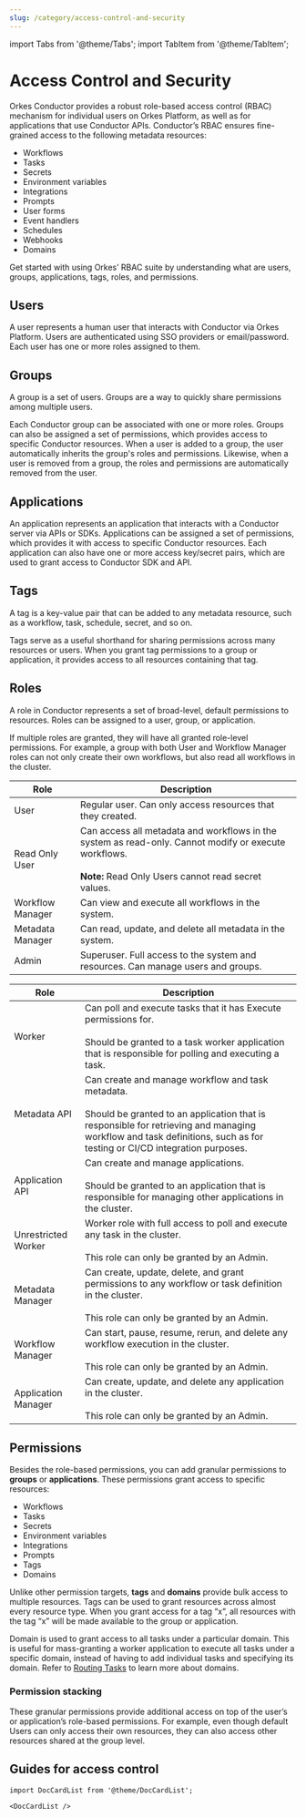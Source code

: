 ```yaml
---
slug: /category/access-control-and-security
---
```

import Tabs from '@theme/Tabs';
import TabItem from '@theme/TabItem';


# Access Control and Security

Orkes Conductor provides a robust role-based access control (RBAC) mechanism for individual users on Orkes Platform, as well as for applications that use Conductor APIs. Conductor’s RBAC ensures fine-grained access to the following metadata resources:
* Workflows
* Tasks
* Secrets
* Environment variables
* Integrations
* Prompts
* User forms
* Event handlers
* Schedules
* Webhooks
* Domains

Get started with using Orkes’ RBAC suite by understanding what are users, groups, applications, tags, roles, and permissions.


## Users

A user represents a human user that interacts with Conductor via Orkes Platform. Users are authenticated using SSO providers or email/password. Each user has one or more roles assigned to them.


## Groups

A group is a set of users. Groups are a way to quickly share permissions among multiple users.

Each Conductor group can be associated with one or more roles. Groups can also be assigned a set of permissions, which provides access to specific Conductor resources. When a user is added to a group, the user automatically inherits the group's roles and permissions. Likewise, when a user is removed from a group, the roles and permissions are automatically removed from the user. 


## Applications

An application represents an application that interacts with a Conductor server via APIs or SDKs. Applications can be assigned a set of permissions, which provides it with access to specific Conductor resources. Each application can also have one or more access key/secret pairs, which are used to grant access to Conductor SDK and API.


## Tags

A tag is a key-value pair that can be added to any metadata resource, such as a workflow, task, schedule, secret, and so on.

Tags serve as a useful shorthand for sharing permissions across many resources or users. When you grant tag permissions to a group or application, it provides access to all resources containing that tag. 


## Roles

A role in Conductor represents a set of broad-level, default permissions to resources. Roles can be assigned to a user, group, or application.

If multiple roles are granted, they will have all granted role-level permissions. For example, a group with both User and Workflow Manager roles can not only create their own workflows, but also read all workflows in the cluster.

<Tabs>
<TabItem value="user-group=roles" label="User/Group Roles">

| Role | Description                                                                                                                                                                                                                                                     |
| ------ |-----------------------------------------------------------------------------------------------------------------------------------------------------------------------------------------------------------------------------------------------------------------|
| User | Regular user. Can only access resources that they created.                |
| Read Only User | Can access all metadata and workflows in the system as read-only. Cannot modify or execute workflows. <br/><br/> **Note:** Read Only Users cannot read secret values.                                                                     |
| Workflow Manager | Can view and execute all workflows in the system.             |
| Metadata Manager | Can read, update, and delete all metadata in the system.      |
| Admin | Superuser. Full access to the system and resources. Can manage users and groups.                                                                            |

</TabItem>

<TabItem value="application roles" label="Application Roles">

| Role | Description                                                                                                                                                                                                                                                     |
| ------ |-----------------------------------------------------------------------------------------------------------------------------------------------------------------------------------------------------------------------------------------------------------------|
| Worker | Can poll and execute tasks that it has Execute permissions for. <br/> <br/> Should be granted to a task worker application that is responsible for polling and executing a task.                                                                  |
| Metadata API | Can create and manage workflow and task metadata. <br/> <br/> Should be granted to an application that is responsible for retrieving and managing workflow and task definitions, such as for testing or CI/CD integration purposes.           |
| Application API | Can create and manage applications. <br/> <br/> Should be granted to an application that is responsible for managing other applications in the cluster.                                                                           |
| Unrestricted Worker | Worker role with full access to poll and execute any task in the cluster. <br/> <br/> This role can only be granted by an Admin.                |
| Metadata Manager | Can create, update, delete, and grant permissions to any workflow or task definition in the cluster. <br/> <br/> This role can only be granted by an Admin.                                                                             |
| Workflow Manager | Can start, pause, resume, rerun, and delete any workflow execution in the cluster. <br/> <br/> This role can only be granted by an Admin.                                                                             |
| Application Manager | Can create, update, and delete any application in the cluster. <br/> <br/> This role can only be granted by an Admin.                             |

</TabItem>
</Tabs>


## Permissions

Besides the role-based permissions, you can add granular permissions to **groups** or **applications**. These permissions grant access to specific resources:
* Workflows
* Tasks
* Secrets
* Environment variables
* Integrations
* Prompts
* Tags
* Domains

Unlike other permission targets, **tags** and **domains** provide bulk access to multiple resources. Tags can be used to grant resources across almost every resource type. When you grant access for a tag “x”, all resources with the tag “x” will be made available to the group or application.

Domain is used to grant access to all tasks under a particular domain. This is useful for mass-granting a worker application to execute all tasks under a specific domain, instead of having to add individual tasks and specifying its domain. Refer to [Routing Tasks](docs/developer-guides/task-to-domain.md) to learn more about domains.


### Permission stacking

These granular permissions provide additional access on top of the user’s or application’s role-based permissions. For example, even though default Users can only access their own resources, they can also access other resources shared at the group level.


## Guides for access control

```mdx-code-block
import DocCardList from '@theme/DocCardList';

<DocCardList />